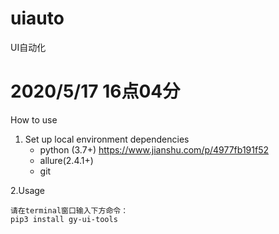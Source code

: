 # uiauto
UI自动化
#   2020/5/17   16点04分
How to use

1. Set up local environment
    dependencies
    - python (3.7+)  https://www.jianshu.com/p/4977fb191f52
    - allure(2.4.1+)
    - git

2.Usage

    请在terminal窗口输入下方命令：
    pip3 install gy-ui-tools
